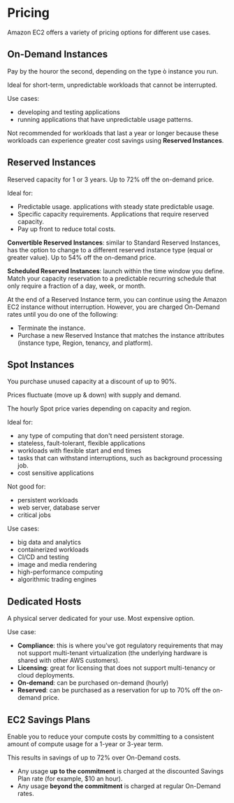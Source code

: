 # Pricing

Amazon EC2 offers a variety of pricing options for different use cases.

## On-Demand Instances

Pay by the houror the second, depending on the type ò instance you run.

Ideal for short-term, unpredictable workloads that cannot be interrupted.

Use cases:

- developing and testing applications
- running applications that have unpredictable usage patterns.

Not recommended for workloads that last a year or longer because these workloads can experience greater cost savings using **Reserved Instances**.


## Reserved Instances

Reserved capacity for 1 or 3 years. Up to 72% off the on-demand price.

Ideal for:
- Predictable usage. applications with steady state predictable usage.
- Specific capacity requirements. Applications that require reserved capacity.
- Pay up front to reduce total costs.

**Convertible Reserved Instances**: similar to Standard Reserved Instances, 
has the option to change to a different reserved instance type (equal or greater value).
Up to 54% off the on-demand price.

**Scheduled Reserved Instances**: launch within the time window you define. Match your capacity reservation to a predictable recurring schedule that only require a fraction of a day, week, or month.

At the end of a Reserved Instance term, you can continue using the Amazon EC2 instance without interruption. However, you are charged On-Demand rates until you do one of the following:

- Terminate the instance.
- Purchase a new Reserved Instance that matches the instance attributes (instance type, Region, tenancy, and platform).


## Spot Instances

You purchase unused capacity at a discount of up to 90%.

Prices fluctuate (move up & down) with supply and demand.

The hourly Spot price varies depending on capacity and region.

Ideal for:
- any type of computing that don't need persistent storage.
- stateless, fault-tolerant, flexible applications
- workloads with flexible start and end times
- tasks that can withstand interruptions, such as background processing job.
- cost sensitive applications

Not good for:
- persistent workloads
- web server, database server
- critical jobs

Use cases:
- big data and analytics
- containerized workloads
- CI/CD and testing
- image and media rendering
- high-performance computing
- algorithmic trading engines


## Dedicated Hosts

A physical server dedicated for your use. Most expensive option. 

Use case:
- **Compliance**: this is where you've got regulatory requirements that may not support multi-tenant virtualization (the underlying hardware is shared with other AWS customers).
- **Licensing**: great for licensing that does not support multi-tenancy or cloud deployments.
- **On-demand**: can be purchased on-demand (hourly)
- **Reserved**: can be purchased as a reservation for up to 70% off the on-demand price.


## EC2 Savings Plans

Enable you to reduce your compute costs by committing to a consistent amount of compute usage for a 1-year or 3-year term.

This results in savings of up to 72% over On-Demand costs.

- Any usage **up to the commitment** is charged at the discounted Savings Plan rate (for example, $10 an hour).
- Any usage **beyond the commitment** is charged at regular On-Demand rates.
